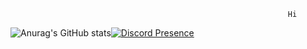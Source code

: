                                                                   Hi
![Anurag's GitHub stats](https://github-readme-stats.vercel.app/api?username=zPerish&hide=contribs,prs&theme=dracula)[![Discord Presence](https://lanyard.cnrad.dev/api/643446724983259146)](https://discord.com/users/:id)
